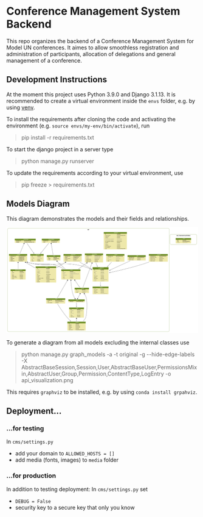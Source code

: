# Conference Management System Backend

This repo organizes the backend of a Conference Management System for Model UN conferences. It aimes to allow smoothless registration and administration of participants, allocation of delegations and general management of a conference.

## Development Instructions

At the moment this project uses Python 3.9.0 and Django 3.1.13. It is recommended to create a virtual environment inside the `envs` folder, e.g. by using [venv](https://docs.python.org/3/tutorial/venv.html).

To install the requirements after cloning the code and activating the environment (e.g. `source envs/my-env/bin/activate`), run

> pip install -r requirements.txt

To start the django project in a server type

> python manage.py runserver

To update the requirements according to your virtual environment, use

> pip freeze > requirements.txt

## Models Diagram

This diagram demonstrates the models and their fields and relationships.

![Models Diagram Image](api_visualization.png)

To generate a diagram from all models excluding the internal classes use

> python manage.py graph_models -a -t original -g --hide-edge-labels -X AbstractBaseSession,Session,User,AbstractBaseUser,PermissionsMixin,AbstractUser,Group,Permission,ContentType,LogEntry -o api_visualization.png

This requires `graphviz` to be installed, e.g. by using `conda install grpahviz`.

## Deployment...

### ...for testing

In `cms/settings.py`

- add your domain to `ALLOWED_HOSTS = []`
- add media (fonts, images) to `media` folder

### ...for production

In addition to testing deployment: In `cms/settings.py` set

- `DEBUG = False`
- security key to a secure key that only you know
